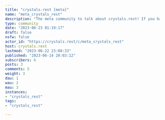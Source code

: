 ```yaml
---
title: "crystals.rest [meta]" 
name: "meta_crystals_rest"
description: "The meta community to talk about crystals.rest! If you have any questions, ideas, or concerns, please post them here! If you'd be interested in helping mod the pre-loaded communities, also post it here!![red crystal](http://misnina.neocities.org/e/cry_red_1x.png)  **No NFTS, cryptocurrency, or AI related content**"
type: community
date: "2023-06-23 01:19:17"
draft: false
nsfw: false
actor_id: "https://crystals.rest/c/meta_crystals_rest"
host: crystals.rest
lastmod: "2023-06-22 23:08:33"
published: "2023-06-14 20:03:12"
subscribers: 6
posts: 3
comments: 5
weight: 3
dau: 1
wau: 2
mau: 3
instances:
- "crystals_rest"
tags: 
- "crystals_rest"

---
```

